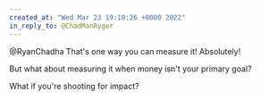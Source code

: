 ```yaml
---
created_at: "Wed Mar 23 19:10:26 +0000 2022"
in_reply_to: @ChadManRyger
---
```


@RyanChadha That's one way you can measure it! Absolutely!

But what about measuring it when money isn't your primary goal?

What if you're shooting for impact?